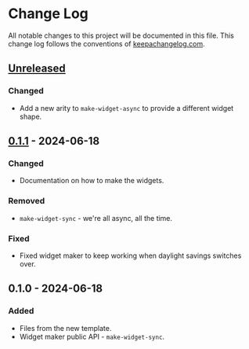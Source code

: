 # Change Log
All notable changes to this project will be documented in this file. This change log follows the conventions of [keepachangelog.com](http://keepachangelog.com/).

## [Unreleased]
### Changed
- Add a new arity to `make-widget-async` to provide a different widget shape.

## [0.1.1] - 2024-06-18
### Changed
- Documentation on how to make the widgets.

### Removed
- `make-widget-sync` - we're all async, all the time.

### Fixed
- Fixed widget maker to keep working when daylight savings switches over.

## 0.1.0 - 2024-06-18
### Added
- Files from the new template.
- Widget maker public API - `make-widget-sync`.

[Unreleased]: https://sourcehost.site/your-name/estoque/compare/0.1.1...HEAD
[0.1.1]: https://sourcehost.site/your-name/estoque/compare/0.1.0...0.1.1
